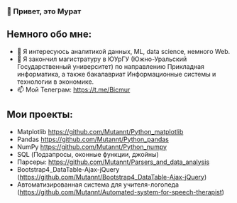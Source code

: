 ### 👋 Привет, это Мурат

<!--
**Mutannt/Mutannt** is a ✨ _special_ ✨ repository because its `README.md` (this file) appears on your GitHub profile.

Here are some ideas to get you started:

-->
## Немного обо мне:
- 👀 Я интересуюсь аналитикой данных, ML, data science, немного Web.
- 🌱 Я закончил магистратуру в ЮУрГУ (Южно-Уральский Государственный университет) по направлению Прикладная информатика, а также бакалавриат Информационные системы и технологии в экономике.
- 📫 Мой Телеграм: https://t.me/Bicmur
## Мои проекты:
- Matplotlib https://github.com/Mutannt/Python_matplotlib
- Pandas https://github.com/Mutannt/Python_pandas
- NumPy https://github.com/Mutannt/Python_numpy
- SQL (Подзапросы, оконные функции, джойны)
- Парсеры: https://github.com/Mutannt/Parsers_and_data_analysis
- Bootstrap4_DataTable-Ajax-jQuery (https://github.com/Mutannt/Bootstrap4_DataTable-Ajax-jQuery)
- Автоматизированная система для учителя-логопеда (https://github.com/Mutannt/Automated-system-for-speech-therapist)
<!---
Mutannt/Mutannt is a ✨ special ✨ repository because its `README.md` (this file) appears on your GitHub profile.
You can click the Preview link to take a look at your changes.
--->
